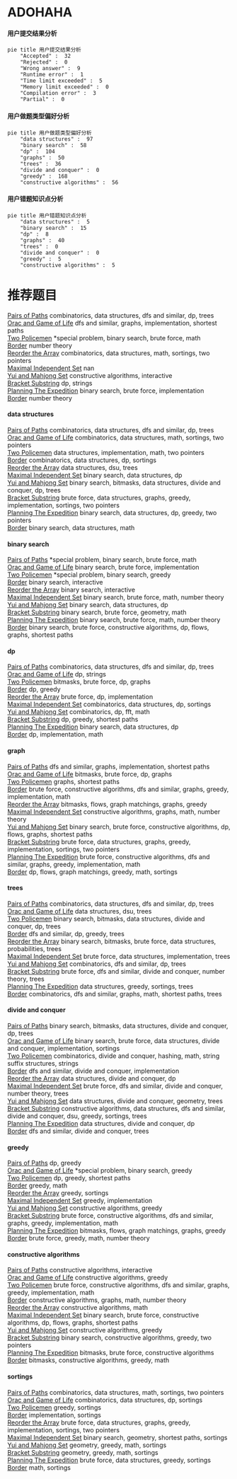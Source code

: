 # ADOHAHA
<!-- tabs:start -->
#### **用户提交结果分析**

```mermaid
pie title 用户提交结果分析
    "Accepted" :  32
    "Rejected" :  0
    "Wrong answer" :  9
    "Runtime error" :  1
    "Time limit exceeded" :  5
    "Memory limit exceeded" :  0
    "Compilation error" :  3
    "Partial" :  0
```
#### **用户做题类型偏好分析**

```mermaid
pie title 用户做题类型偏好分析
    "data structures" :  97
    "binary search" :  58
    "dp" :  104
    "graphs" :  50
    "trees" :  36
    "divide and conquer" :  0
    "greedy" :  168
    "constructive algorithms" :  56
```
#### **用户错题知识点分析**

```mermaid
pie title 用户错题知识点分析
    "data structures" :  5
    "binary search" :  15
    "dp" :  8
    "graphs" :  40
    "trees" :  0
    "divide and conquer" :  0
    "greedy" :  5
    "constructive algorithms" :  5
```
<!-- tabs:end -->
# 推荐题目
[Pairs of Paths](http://codeforces.com/problemset/problem/1486/F)		combinatorics,
                        data structures,
                        dfs and similar,
                        dp,
                        trees		  
[Orac and Game of Life](http://codeforces.com/problemset/problem/1349/C)		dfs and similar,
                        graphs,
                        implementation,
                        shortest paths		  
[Two Policemen](http://codeforces.com/problemset/problem/1488/C)		*special problem,
                        binary search,
                        brute force,
                        math		  
[Border](http://codeforces.com/problemset/problem/1010/C)		number theory		  
[Reorder the Array](https://codeforces.com/contest/1008/problem/C)		combinatorics,
                        data structures,
                        math,
                        sortings,
                        two pointers		  
[Maximal Independent Set](https://codeforces.com/contest/1376/problem/B2)		nan		  
[Yui and Mahjong Set](http://codeforces.com/problemset/problem/1336/D)		constructive algorithms,
                        interactive		  
[Bracket Substring](http://codeforces.com/problemset/problem/1015/F)		dp,
                        strings		  
[Planning The Expedition](http://codeforces.com/problemset/problem/1011/B)		binary search,
                        brute force,
                        implementation		  
[Border](https://codeforces.com/contest/1011/problem/E)		number theory		  
<!-- tabs:start -->
#### **data structures**
[Pairs of Paths](http://codeforces.com/problemset/problem/1486/F)		combinatorics,
                        data structures,
                        dfs and similar,
                        dp,
                        trees		  
[Orac and Game of Life](https://codeforces.com/contest/1008/problem/C)		combinatorics,
                        data structures,
                        math,
                        sortings,
                        two pointers		  
[Two Policemen](http://codeforces.com/problemset/problem/1265/B)		data structures,
                        implementation,
                        math,
                        two pointers		  
[Border](http://codeforces.com/problemset/problem/1485/F)		combinatorics,
                        data structures,
                        dp,
                        sortings		  
[Reorder the Array](http://codeforces.com/problemset/problem/1009/F)		data structures,
                        dsu,
                        trees		  
[Maximal Independent Set](http://codeforces.com/problemset/problem/1486/D)		binary search,
                        data structures,
                        dp		  
[Yui and Mahjong Set](http://codeforces.com/problemset/problem/1446/C)		binary search,
                        bitmasks,
                        data structures,
                        divide and conquer,
                        dp,
                        trees		  
[Bracket Substring](http://codeforces.com/problemset/problem/1487/E)		brute force,
                        data structures,
                        graphs,
                        greedy,
                        implementation,
                        sortings,
                        two pointers		  
[Planning The Expedition](http://codeforces.com/problemset/problem/1492/C)		binary search,
                        data structures,
                        dp,
                        greedy,
                        two pointers		  
[Border](http://codeforces.com/problemset/problem/1490/G)		binary search,
                        data structures,
                        math		  
#### **binary search**
[Pairs of Paths](http://codeforces.com/problemset/problem/1488/C)		*special problem,
                        binary search,
                        brute force,
                        math		  
[Orac and Game of Life](http://codeforces.com/problemset/problem/1011/B)		binary search,
                        brute force,
                        implementation		  
[Two Policemen](http://codeforces.com/problemset/problem/1488/D)		*special problem,
                        binary search,
                        greedy		  
[Border](https://codeforces.com/contest/1011/problem/D)		binary search,
                        interactive		  
[Reorder the Array](http://codeforces.com/problemset/problem/1486/C1)		binary search,
                        interactive		  
[Maximal Independent Set](http://codeforces.com/problemset/problem/1485/C)		binary search,
                        brute force,
                        math,
                        number theory		  
[Yui and Mahjong Set](http://codeforces.com/problemset/problem/1486/D)		binary search,
                        data structures,
                        dp		  
[Bracket Substring](http://codeforces.com/problemset/problem/1354/C2)		binary search,
                        brute force,
                        geometry,
                        math		  
[Planning The Expedition](http://codeforces.com/problemset/problem/1487/D)		binary search,
                        brute force,
                        math,
                        number theory		  
[Border](http://codeforces.com/problemset/problem/1486/E)		binary search,
                        brute force,
                        constructive algorithms,
                        dp,
                        flows,
                        graphs,
                        shortest paths		  
#### **dp**
[Pairs of Paths](http://codeforces.com/problemset/problem/1486/F)		combinatorics,
                        data structures,
                        dfs and similar,
                        dp,
                        trees		  
[Orac and Game of Life](http://codeforces.com/problemset/problem/1015/F)		dp,
                        strings		  
[Two Policemen](https://codeforces.com/contest/116/problem/C)		bitmasks,
                        brute force,
                        dp,
                        graphs		  
[Border](http://codeforces.com/problemset/problem/1456/E)		dp,
                        greedy		  
[Reorder the Array](http://codeforces.com/problemset/problem/1421/E)		brute force,
                        dp,
                        implementation		  
[Maximal Independent Set](http://codeforces.com/problemset/problem/1485/F)		combinatorics,
                        data structures,
                        dp,
                        sortings		  
[Yui and Mahjong Set](http://codeforces.com/problemset/problem/1487/G)		combinatorics,
                        dp,
                        fft,
                        math		  
[Bracket Substring](http://codeforces.com/problemset/problem/1487/F)		dp,
                        greedy,
                        shortest paths		  
[Planning The Expedition](http://codeforces.com/problemset/problem/1486/D)		binary search,
                        data structures,
                        dp		  
[Border](http://codeforces.com/problemset/problem/1485/B)		dp,
                        implementation,
                        math		  
#### **graph**
[Pairs of Paths](http://codeforces.com/problemset/problem/1349/C)		dfs and similar,
                        graphs,
                        implementation,
                        shortest paths		  
[Orac and Game of Life](https://codeforces.com/contest/116/problem/C)		bitmasks,
                        brute force,
                        dp,
                        graphs		  
[Two Policemen](https://codeforces.com/contest/1484/problem/F)		graphs,
                        shortest paths		  
[Border](http://codeforces.com/problemset/problem/1487/C)		brute force,
                        constructive algorithms,
                        dfs and similar,
                        graphs,
                        greedy,
                        implementation,
                        math		  
[Reorder the Array](http://codeforces.com/problemset/problem/1009/G)		bitmasks,
                        flows,
                        graph matchings,
                        graphs,
                        greedy		  
[Maximal Independent Set](http://codeforces.com/problemset/problem/1485/D)		constructive algorithms,
                        graphs,
                        math,
                        number theory		  
[Yui and Mahjong Set](http://codeforces.com/problemset/problem/1486/E)		binary search,
                        brute force,
                        constructive algorithms,
                        dp,
                        flows,
                        graphs,
                        shortest paths		  
[Bracket Substring](http://codeforces.com/problemset/problem/1487/E)		brute force,
                        data structures,
                        graphs,
                        greedy,
                        implementation,
                        sortings,
                        two pointers		  
[Planning The Expedition](http://codeforces.com/problemset/problem/1487/C)		brute force,
                        constructive algorithms,
                        dfs and similar,
                        graphs,
                        greedy,
                        implementation,
                        math		  
[Border](http://codeforces.com/problemset/problem/1437/C)		dp,
                        flows,
                        graph matchings,
                        greedy,
                        math,
                        sortings		  
#### **trees**
[Pairs of Paths](http://codeforces.com/problemset/problem/1486/F)		combinatorics,
                        data structures,
                        dfs and similar,
                        dp,
                        trees		  
[Orac and Game of Life](http://codeforces.com/problemset/problem/1009/F)		data structures,
                        dsu,
                        trees		  
[Two Policemen](http://codeforces.com/problemset/problem/1446/C)		binary search,
                        bitmasks,
                        data structures,
                        divide and conquer,
                        dp,
                        trees		  
[Border](http://codeforces.com/problemset/problem/1485/E)		dfs and similar,
                        dp,
                        greedy,
                        trees		  
[Reorder the Array](http://codeforces.com/problemset/problem/1479/D)		binary search,
                        bitmasks,
                        brute force,
                        data structures,
                        probabilities,
                        trees		  
[Maximal Independent Set](http://codeforces.com/problemset/problem/1511/C)		brute force,
                        data structures,
                        implementation,
                        trees		  
[Yui and Mahjong Set](http://codeforces.com/problemset/problem/1499/F)		combinatorics,
                        dfs and similar,
                        dp,
                        trees		  
[Bracket Substring](http://codeforces.com/problemset/problem/1491/E)		brute force,
                        dfs and similar,
                        divide and conquer,
                        number theory,
                        trees		  
[Planning The Expedition](http://codeforces.com/problemset/problem/1466/D)		data structures,
                        greedy,
                        sortings,
                        trees		  
[Border](http://codeforces.com/problemset/problem/1495/D)		combinatorics,
                        dfs and similar,
                        graphs,
                        math,
                        shortest paths,
                        trees		  
#### **divide and conquer**
[Pairs of Paths](http://codeforces.com/problemset/problem/1446/C)		binary search,
                        bitmasks,
                        data structures,
                        divide and conquer,
                        dp,
                        trees		  
[Orac and Game of Life](http://codeforces.com/problemset/problem/1461/D)		binary search,
                        brute force,
                        data structures,
                        divide and conquer,
                        implementation,
                        sortings		  
[Two Policemen](http://codeforces.com/problemset/problem/1466/G)		combinatorics,
                        divide and conquer,
                        hashing,
                        math,
                        string suffix structures,
                        strings		  
[Border](http://codeforces.com/problemset/problem/1490/D)		dfs and similar,
                        divide and conquer,
                        implementation		  
[Reorder the Array](https://codeforces.com/contest/1483/problem/C)		data structures,
                        divide and conquer,
                        dp		  
[Maximal Independent Set](http://codeforces.com/problemset/problem/1491/E)		brute force,
                        dfs and similar,
                        divide and conquer,
                        number theory,
                        trees		  
[Yui and Mahjong Set](http://codeforces.com/problemset/problem/1303/G)		data structures,
                        divide and conquer,
                        geometry,
                        trees		  
[Bracket Substring](http://codeforces.com/problemset/problem/1494/D)		constructive algorithms,
                        data structures,
                        dfs and similar,
                        divide and conquer,
                        dsu,
                        greedy,
                        sortings,
                        trees		  
[Planning The Expedition](http://codeforces.com/problemset/problem/1482/E)		data structures,
                        divide and conquer,
                        dp		  
[Border](http://codeforces.com/problemset/problem/566/C)		dfs and similar,
                        divide and conquer,
                        trees		  
#### **greedy**
[Pairs of Paths](http://codeforces.com/problemset/problem/1456/E)		dp,
                        greedy		  
[Orac and Game of Life](http://codeforces.com/problemset/problem/1488/D)		*special problem,
                        binary search,
                        greedy		  
[Two Policemen](http://codeforces.com/problemset/problem/1487/F)		dp,
                        greedy,
                        shortest paths		  
[Border](http://codeforces.com/problemset/problem/1445/B)		greedy,
                        math		  
[Reorder the Array](http://codeforces.com/problemset/problem/1175/D)		greedy,
                        sortings		  
[Maximal Independent Set](http://codeforces.com/problemset/problem/1486/A)		greedy,
                        implementation		  
[Yui and Mahjong Set](http://codeforces.com/problemset/problem/1015/D)		constructive algorithms,
                        greedy		  
[Bracket Substring](http://codeforces.com/problemset/problem/1487/C)		brute force,
                        constructive algorithms,
                        dfs and similar,
                        graphs,
                        greedy,
                        implementation,
                        math		  
[Planning The Expedition](http://codeforces.com/problemset/problem/1009/G)		bitmasks,
                        flows,
                        graph matchings,
                        graphs,
                        greedy		  
[Border](http://codeforces.com/problemset/problem/1485/A)		brute force,
                        greedy,
                        math,
                        number theory		  
#### **constructive algorithms**
[Pairs of Paths](http://codeforces.com/problemset/problem/1336/D)		constructive algorithms,
                        interactive		  
[Orac and Game of Life](http://codeforces.com/problemset/problem/1015/D)		constructive algorithms,
                        greedy		  
[Two Policemen](http://codeforces.com/problemset/problem/1487/C)		brute force,
                        constructive algorithms,
                        dfs and similar,
                        graphs,
                        greedy,
                        implementation,
                        math		  
[Border](http://codeforces.com/problemset/problem/1485/D)		constructive algorithms,
                        graphs,
                        math,
                        number theory		  
[Reorder the Array](http://codeforces.com/problemset/problem/1352/B)		constructive algorithms,
                        math		  
[Maximal Independent Set](http://codeforces.com/problemset/problem/1486/E)		binary search,
                        brute force,
                        constructive algorithms,
                        dp,
                        flows,
                        graphs,
                        shortest paths		  
[Yui and Mahjong Set](http://codeforces.com/problemset/problem/1493/A)		constructive algorithms,
                        greedy		  
[Bracket Substring](http://codeforces.com/problemset/problem/1463/D)		binary search,
                        constructive algorithms,
                        greedy,
                        two pointers		  
[Planning The Expedition](https://codeforces.com/contest/1456/problem/B)		bitmasks,
                        brute force,
                        constructive algorithms		  
[Border](http://codeforces.com/problemset/problem/1492/D)		bitmasks,
                        constructive algorithms,
                        greedy,
                        math		  
#### **sortings**
[Pairs of Paths](https://codeforces.com/contest/1008/problem/C)		combinatorics,
                        data structures,
                        math,
                        sortings,
                        two pointers		  
[Orac and Game of Life](http://codeforces.com/problemset/problem/1485/F)		combinatorics,
                        data structures,
                        dp,
                        sortings		  
[Two Policemen](http://codeforces.com/problemset/problem/1175/D)		greedy,
                        sortings		  
[Border](http://codeforces.com/problemset/problem/1487/A)		implementation,
                        sortings		  
[Reorder the Array](http://codeforces.com/problemset/problem/1487/E)		brute force,
                        data structures,
                        graphs,
                        greedy,
                        implementation,
                        sortings,
                        two pointers		  
[Maximal Independent Set](http://codeforces.com/problemset/problem/1486/B)		binary search,
                        geometry,
                        shortest paths,
                        sortings		  
[Yui and Mahjong Set](https://codeforces.com/contest/1496/problem/C)		geometry,
                        greedy,
                        math,
                        sortings		  
[Bracket Substring](http://codeforces.com/problemset/problem/1495/A)		geometry,
                        greedy,
                        math,
                        sortings		  
[Planning The Expedition](http://codeforces.com/problemset/problem/1497/A)		brute force,
                        data structures,
                        greedy,
                        sortings		  
[Border](http://codeforces.com/problemset/problem/1427/A)		math,
                        sortings		  
<!-- tabs:end -->

